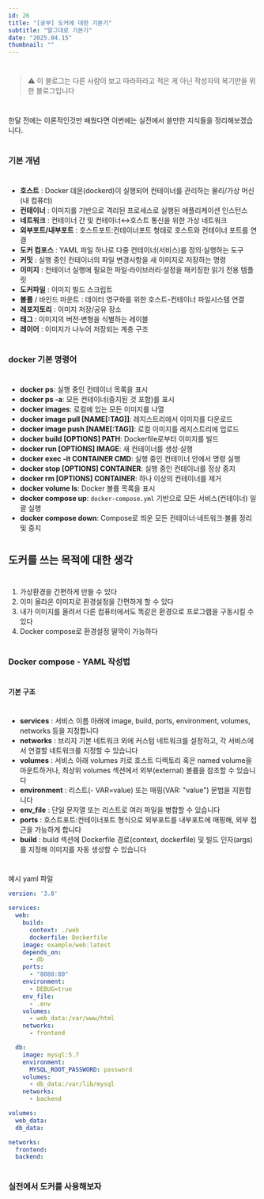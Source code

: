 ```yaml
---
id: 26
title: "[공부] 도커에 대한 기본기"
subtitle: "말그대로 기본기"
date: "2025.04.15"
thumbnail: ""
---
```

#

>⚠️ 이 블로그는 다른 사람이 보고 따라하라고 적은 게 아닌 작성자의 복기만을 위한 블로그입니다
#
한달 전에는 이론적인것만 배웠다면 이번에는 실전에서 쓸만한 지식들을 정리해보겠습니다.
#
### 기본 개념
#
- **호스트** : Docker 데몬(dockerd)이 실행되어 컨테이너를 관리하는 물리/가상 머신 (내 컴퓨터)
- **컨테이너** : 이미지를 기반으로 격리된 프로세스로 실행된 애플리케이션 인스턴스
- **네트워크** : 컨테이너 간 및 컨테이너↔호스트 통신을 위한 가상 네트워크
- **외부포트/내부포트** : 호스트포트:컨테이너포트 형태로 호스트와 컨테이너 포트를 연결
- **도커 컴포스** : YAML 파일 하나로 다중 컨테이너(서비스)를 정의·실행하는 도구
- **커밋** : 실행 중인 컨테이너의 파일 변경사항을 새 이미지로 저장하는 명령
- **이미지** : 컨테이너 실행에 필요한 파일·라이브러리·설정을 패키징한 읽기 전용 템플릿
- **도커파일** : 이미지 빌드 스크립트
- **볼륨** / 바인드 마운트 : 데이터 영구화를 위한 호스트-컨테이너 파일시스템 연결
- **레포지토리** : 이미지 저장/공유 장소
- **태그** : 이미지의 버전·변형을 식별하는 레이블
- **레이어** : 이미지가 나누어 저장되는 계층 구조
#
### docker 기본 명령어
#
- **docker ps**: 실행 중인 컨테이너 목록을 표시  
- **docker ps -a**: 모든 컨테이너(중지된 것 포함)를 표시  
- **docker images**: 로컬에 있는 모든 이미지를 나열  
- **docker image pull [NAME[:TAG]]**: 레지스트리에서 이미지를 다운로드  
- **docker image push [NAME[:TAG]]**: 로컬 이미지를 레지스트리에 업로드  
- **docker build [OPTIONS] PATH**: Dockerfile로부터 이미지를 빌드  
- **docker run [OPTIONS] IMAGE**: 새 컨테이너를 생성·실행  
- **docker exec -it CONTAINER CMD**: 실행 중인 컨테이너 안에서 명령 실행  
- **docker stop [OPTIONS] CONTAINER**: 실행 중인 컨테이너를 정상 중지  
- **docker rm [OPTIONS] CONTAINER**: 하나 이상의 컨테이너를 제거  
- **docker volume ls**: Docker 볼륨 목록을 표시  
- **docker compose up**: `docker-compose.yml` 기반으로 모든 서비스(컨테이너) 일괄 실행  
- **docker compose down**: Compose로 띄운 모든 컨테이너·네트워크·볼륨 정리 및 중지  
#
## 도커를 쓰는 목적에 대한 생각
#
1. 가상환경을 간편하게 만들 수 있다
2. 이미 올라온 이미지로 환경설정을 간편하게 할 수 있다
3. 내가 이미지를 올려서 다른 컴퓨터에서도 똑같은 환경으로 프로그램을 구동시킬 수 있다
4. Docker compose로 환경설정 딸깍이 가능하다
#
### Docker compose - YAML 작성법
#
#### 기본 구조
# 
- **services** : 서비스 이름 아래에 image, build, ports, environment, volumes, networks 등을 지정합니다​
- **networks** : 브리지 기본 네트워크 외에 커스텀 네트워크를 설정하고, 각 서비스에서 연결할 네트워크를 지정할 수 있습니다​
- **volumes** : 서비스 아래 volumes 키로 호스트 디렉토리 혹은 named volume을 마운트하거나,
최상위 volumes 섹션에서 외부(external) 볼륨을 참조할 수 있습니다​
- **environment** : 리스트(- VAR=value) 또는 매핑(VAR: "value") 문법을 지원합니다​
- **env_file** : 단일 문자열 또는 리스트로 여러 파일을 병합할 수 있습니다​
- **ports** : 호스트포트:컨테이너포트 형식으로 외부포트를 내부포트에 매핑해, 외부 접근을 가능하게 합니다​
- **build** : build 섹션에 Dockerfile 경로(context, dockerfile) 및 빌드 인자(args)를 지정해 이미지를 자동 생성할 수 있습니다​
#
예시 yaml 파일
```yaml
version: '3.8'

services:
  web:
    build:
      context: ./web
      dockerfile: Dockerfile
    image: example/web:latest
    depends_on:
      - db
    ports:
      - "8080:80"
    environment:
      - DEBUG=true
    env_file:
      - .env
    volumes:
      - web_data:/var/www/html
    networks:
      - frontend

  db:
    image: mysql:5.7
    environment:
      MYSQL_ROOT_PASSWORD: password
    volumes:
      - db_data:/var/lib/mysql
    networks:
      - backend

volumes:
  web_data:
  db_data:

networks:
  frontend:
  backend:
```

#
### 실전에서 도커를 사용해보자
#